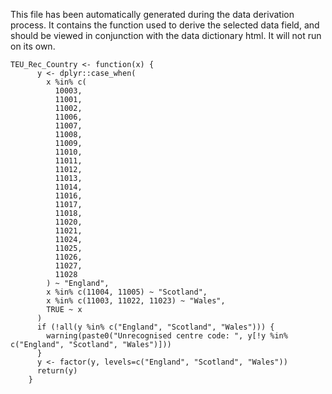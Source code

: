 This file has been automatically generated during the data derivation process.
It contains the function used to derive the selected data field, and should be viewed in conjunction with the data dictionary html.
It will not run on its own.


```
TEU_Rec_Country <- function(x) {
      y <- dplyr::case_when(
        x %in% c(
          10003,
          11001,
          11002,
          11006,
          11007,
          11008,
          11009,
          11010,
          11011,
          11012,
          11013,
          11014,
          11016,
          11017,
          11018,
          11020,
          11021,
          11024,
          11025,
          11026,
          11027,
          11028
        ) ~ "England",
        x %in% c(11004, 11005) ~ "Scotland",
        x %in% c(11003, 11022, 11023) ~ "Wales",
        TRUE ~ x
      )
      if (!all(y %in% c("England", "Scotland", "Wales"))) {
        warning(paste0("Unrecognised centre code: ", y[!y %in% c("England", "Scotland", "Wales")]))
      }
      y <- factor(y, levels=c("England", "Scotland", "Wales"))
      return(y)
    }
```


